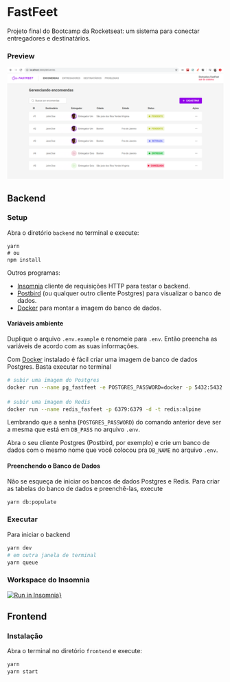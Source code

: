 # FastFeet
Projeto final do Bootcamp da Rocketseat: um sistema para conectar entregadores e destinatários.

### Preview

<img src="./frontend/.github/deliveries.png">

## Backend

### Setup
Abra o diretório `backend` no terminal e execute:
```
yarn
# ou
npm install
```

Outros programas:

* [Insomnia](https://insomnia.rest/) cliente de requisições HTTP para testar o backend.
* [Postbird](https://www.electronjs.org/apps/postbird) (ou qualquer outro cliente
Postgres) para visualizar o banco de dados.
* [Docker](https://www.docker.com/) para montar a imagem do banco de dados.

#### Variáveis ambiente
Duplique o arquivo `.env.example` e renomeie para `.env`. Então preencha as variáveis
de acordo com as suas informações.

Com [Docker](https://www.docker.com/products/docker-desktop) instalado é fácil criar uma imagem de banco de dados Postgres. Basta executar no terminal 

```sh
# subir uma imagem do Postgres
docker run --name pg_fastfeet -e POSTGRES_PASSWORD=docker -p 5432:5432 -d postgres:11

# subir uma imagem do Redis
docker run --name redis_fasfeet -p 6379:6379 -d -t redis:alpine
```

Lembrando que a senha (`POSTGRES_PASSWORD`) do comando anterior deve ser a mesma que está em `DB_PASS` no arquivo `.env`.

Abra o seu cliente Postgres (Postbird, por exemplo) e crie um banco de dados com o mesmo nome que você colocou pra `DB_NAME` no arquivo `.env`.


#### Preenchendo o Banco de Dados
Não se esqueça de iniciar os bancos de dados Postgres e Redis.
Para criar as tabelas do banco de dados e preenchê-las, execute

```sh
yarn db:populate
```

### Executar
Para iniciar o backend

```sh
yarn dev
# em outra janela de terminal
yarn queue
```



### Workspace do Insomnia
[![Run in Insomnia}](https://insomnia.rest/images/run.svg)](https://insomnia.rest/run/?label=Fasfeet&uri=https%3A%2F%2Fraw.githubusercontent.com%2Fyudi-azvd%2Ffastfeet-backend%2Fmaster%2FInsomnia-fastfeet.json)

## Frontend

### Instalação
Abra o terminal no diretório `frontend` e execute:

```sh
yarn 
yarn start
```

